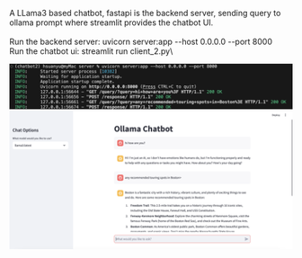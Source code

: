 A LLama3 based chatbot, fastapi is the backend server, sending query to ollama prompt where streamlit provides the chatbot UI.\
\
Run the backend server: uvicorn server:app --host 0.0.0.0 --port 8000\
Run the chatbot ui: streamlit run client_2.py\

![screenshot](https://github.com/hsuanyuyeh/chatbot/blob/main/image_backend.png)
\
![screenshot](https://github.com/hsuanyuyeh/chatbot/blob/main/image_ui.png)
